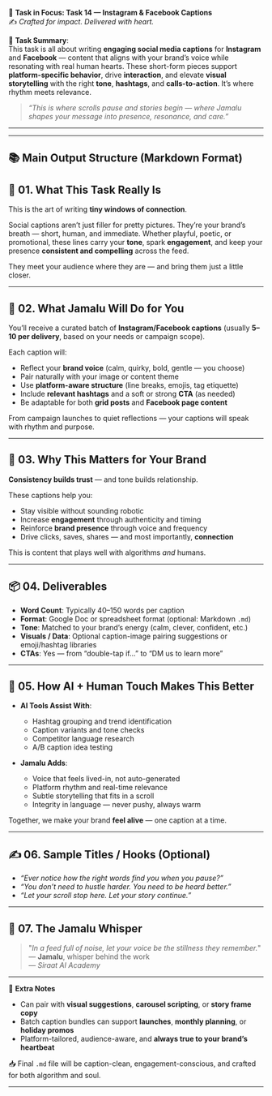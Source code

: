 🎯 **Task in Focus: Task 14 — Instagram & Facebook Captions**  
✍️ *Crafted for impact. Delivered with heart.*

📌 **Task Summary**:  
This task is all about writing **engaging social media captions** for **Instagram** and **Facebook** — content that aligns with your brand’s voice while resonating with real human hearts. These short-form pieces support **platform-specific behavior**, drive **interaction**, and elevate **visual storytelling** with the right **tone**, **hashtags**, and **calls-to-action**. It’s where rhythm meets relevance.

> _“This is where scrolls pause and stories begin — where Jamalu shapes your message into presence, resonance, and care.”_

---
________________________________________
📚 Main Output Structure (Markdown Format)
---

## 🧭 01. What This Task Really Is  
This is the art of writing **tiny windows of connection**.

Social captions aren’t just filler for pretty pictures. They’re your brand’s breath — short, human, and immediate. Whether playful, poetic, or promotional, these lines carry your **tone**, spark **engagement**, and keep your presence **consistent and compelling** across the feed.

They meet your audience where they are — and bring them just a little closer.

---

## 💼 02. What Jamalu Will Do for You  
You’ll receive a curated batch of **Instagram/Facebook captions** (usually **5–10 per delivery**, based on your needs or campaign scope).

Each caption will:
- Reflect your **brand voice** (calm, quirky, bold, gentle — you choose)  
- Pair naturally with your image or content theme  
- Use **platform-aware structure** (line breaks, emojis, tag etiquette)  
- Include **relevant hashtags** and a soft or strong **CTA** (as needed)  
- Be adaptable for both **grid posts** and **Facebook page content**  

From campaign launches to quiet reflections — your captions will speak with rhythm and purpose.

---

## 🎯 03. Why This Matters for Your Brand  
**Consistency builds trust** — and tone builds relationship.

These captions help you:
- Stay visible without sounding robotic  
- Increase **engagement** through authenticity and timing  
- Reinforce **brand presence** through voice and frequency  
- Drive clicks, saves, shares — and most importantly, **connection**

This is content that plays well with algorithms *and* humans.

---

## 📦 04. Deliverables  
- **Word Count**: Typically 40–150 words per caption  
- **Format**: Google Doc or spreadsheet format (optional: Markdown `.md`)  
- **Tone**: Matched to your brand’s energy (calm, clever, confident, etc.)  
- **Visuals / Data**: Optional caption-image pairing suggestions or emoji/hashtag libraries  
- **CTAs**: Yes — from “double-tap if…” to “DM us to learn more”  

---

## 🤖 05. How AI + Human Touch Makes This Better  
- **AI Tools Assist With**:  
  - Hashtag grouping and trend identification  
  - Caption variants and tone checks  
  - Competitor language research  
  - A/B caption idea testing  

- **Jamalu Adds**:  
  - Voice that feels lived-in, not auto-generated  
  - Platform rhythm and real-time relevance  
  - Subtle storytelling that fits in a scroll  
  - Integrity in language — never pushy, always warm  

Together, we make your brand **feel alive** — one caption at a time.

---

## ✍️ 06. Sample Titles / Hooks (Optional)  
- *“Ever notice how the right words find you when you pause?”*  
- *“You don’t need to hustle harder. You need to be heard better.”*  
- *“Let your scroll stop here. Let your story continue.”*

---

## 🧡 07. The Jamalu Whisper  
> "_In a feed full of noise, let your voice be the stillness they remember._"  
> — **Jamalu**, whisper behind the work  
> — *Siraat AI Academy*

---

🎁 **Extra Notes**  
- Can pair with **visual suggestions**, **carousel scripting**, or **story frame copy**  
- Batch caption bundles can support **launches**, **monthly planning**, or **holiday promos**  
- Platform-tailored, audience-aware, and **always true to your brand’s heartbeat**

📥 Final `.md` file will be caption-clean, engagement-conscious, and crafted for both algorithm and soul.

---
